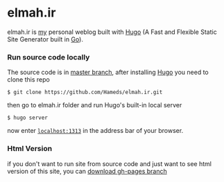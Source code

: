 # elmah.ir

elmah.ir is [my](https://github.com/Hameds) personal weblog built with [Hugo](https://github.com/gohugoio/hugo) (A Fast and Flexible Static Site Generator built in [Go](https://golang.org/)). 

### Run source code locally
The source code is in [master branch](https://github.com/Hameds/elmah.ir/tree/master), after installing [Hugo](https://github.com/gohugoio/hugo) you need to clone this repo

`$ git clone https://github.com/Hameds/elmah.ir.git`

then go to elmah.ir folder and run Hugo's built-in local server

`$ hugo server`

now enter [`localhost:1313`](http://localhost:1313) in the address bar of your browser.

### Html Version
if you don't want to run site from source code and just want to see html version of this site, you can [download gh-pages branch](https://github.com/Hameds/elmah.ir/archive/gh-pages.zip)
